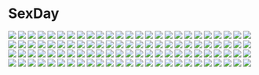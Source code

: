 # SexDay
![](https://konachan.com/jpeg/c1b20bad2b12cc8447961468ec1a0d2d/Konachan.com%20-%20172379%20blue_eyes%20breasts%20brown_hair%20long_hair%20mvv%20navel%20nipples%20nude%20original%20pussy%20uncensored%20white.jpg)
![](https://konachan.com/image/4f6ae0bb0439a1b9a236894844885846/Konachan.com%20-%20144052%20black_eyes%20blue_eyes%20boots%20bow%20brown_eyes%20brown_hair%20food%20fruit%20group%20hat%20k-on%21%20long_hair%20pantyhose%20ponytail%20red_eyes%20short_hair%20skirt%20strawberry.jpg)
![](https://konachan.com/image/83eab50dbe9bc9b70aee63c921ab3153/Konachan.com%20-%2023983%20ninin_ga_shinobuden.jpg)
![](https://konachan.com/jpeg/8c7f2922554ca3183ad9854f2543e236/Konachan.com%20-%20212001%202girls%20clouds%20eyepatch%20gloves%20halo%20headdress%20mku%20purple_eyes%20purple_hair%20short_hair%20skirt%20sky%20spear%20sword%20thighhighs%20tie%20weapon%20yellow_eyes.jpg)
![](https://konachan.com/jpeg/59738355885f3c10b2607bea5b9ba0d4/Konachan.com%20-%20247599%20apple%20aqua_eyes%20blonde_hair%20blush%20bow%20candy%20fireworks%20food%20fruit%20loli%20original%20pan_%28mimi%29%20short_hair%20ten-chan_%28pan%29%20thighhighs%20waifu2x%20yukata.jpg)
![](https://konachan.com/image/101b140a7811f1979f03822d204db678/Konachan.com%20-%2075065%20building%20city%20dress%20flowers%20original%20tree.jpg)
![](https://konachan.com/jpeg/0e5ac909688ea581ebf97e21c88d9e9c/Konachan.com%20-%20293897%202girls%20animal%20bat%20blonde_hair%20halloween%20ikari_%28aor3507%29%20original%20pumpkin%20twins%20watermark.jpg)
![](https://konachan.com/image/a57c3e89501a47693f94f291f8a9cd66/Konachan.com%20-%2079413%20animal_ears%20black_hair%20gun%20motorcycle%20original%20weapon%20yellow_eyes.jpg)
![](https://konachan.com/image/8a09f6afdaac4e82d28c23d60a95fce6/Konachan.com%20-%20131036%20blonde_hair%20blue_eyes%20kagamine_rin%20vocaloid%20yayoi_%28egoistic_realism%29.jpg)
![](https://konachan.com/jpeg/c4d867ba6a2bac9d94bdc1352aa996ee/Konachan.com%20-%20301301%20anthropomorphism%20azur_lane%20black_hair%20breast_hold%20breasts%20choker%20junno_%28jun12man%29%20nipples%20no_bra%20open_shirt%20short_hair%20yellow_eyes.jpg)
![](https://konachan.com/image/bd7577a33045cdd740ae097e064d9cf6/Konachan.com%20-%2060724%20ass%20blue_hair%20mizuno_ami%20panties%20sailor_moon%20underwear.jpg)
![](https://konachan.com/image/1383672ee09ec278c84164e2150d4c81/Konachan.com%20-%20295623%20aqua_eyes%20aqua_hair%20blush%20gradient%20hatsune_miku%20kk_%28aky2374%29%20long_hair%20skirt%20twintails%20vocaloid%20zettai_ryouiki.jpg)
![](https://konachan.com/jpeg/1d9941c56799782a313d897b37072c3f/Konachan.com%20-%20168525%20blonde_hair%20bow%20brown_eyes%20game_cg%20misato_minori%20saimin_enbu%20sayori%20school_uniform%20short_hair%20skirt%20thighhighs%20twintails.jpg)
![](https://konachan.com/image/c60f8e73305cadd37e3aeb693549c6c4/Konachan.com%20-%2022599%20iwakura_lain%20serial_experiments_lain.jpg)
![](https://konachan.com/image/1e616ca09abb623c1aa468386f0124ac/Konachan.com%20-%2047062%20abhar%20deep_blue_sky_%26_pure_white_wings%20hanami_mariya%20japanese_clothes%20kimono%20misaki_kurehito.jpg)
![](https://konachan.com/image/f9541ba1bba7b7529ae840de76f1b392/Konachan.com%20-%20124710%20brown_hair%20fujiki_yuu%20gloves%20long_hair%20pointed_ears%20short_hair%20the_elder_scrolls.jpg)
![](https://konachan.com/jpeg/5617ea87668e1c25a1e4901116cef353/Konachan.com%20-%20280576%20anus%20ass%20erect_nipples%20haneyama_kazuho%20mannensan%27i%20mask%20microphone%20pink_eyes%20pink_hair%20pubic_hair%20pussy%20thighhighs%20transparent%20twintails.jpg)
![](https://konachan.com/image/e6a6e778e2aa351672e0732928e2d063/Konachan.com%20-%2015264%20alucard%20hellsing%20seras_victoria.jpg)
![](https://konachan.com/image/df71880e0711504e2748df377a1fe68e/Konachan.com%20-%2057315%20all_male%20code_geass%20kururugi_suzaku%20lelouch_lamperouge%20male%20rollo_lamperouge.jpg)
![](https://konachan.com/jpeg/81476bc6389aac0feccc6d1a8033418f/Konachan.com%20-%20134950%202girls%20barefoot%20blue_hair%20cirno%20daiyousei%20dress%20fairy%20green_hair%20landscape%20night%20ribbons%20scenic%20short_hair%20sky%20snow%20stars%20touhou%20tree%20wings%20winter.jpg)
![](https://konachan.com/jpeg/e6ecf058581287b56c6571cb1c63fea6/Konachan.com%20-%20251229%20dao_dao%20landscape%20nobody%20scenic%20sunset%20tree%20water.jpg)
![](https://konachan.com/image/0ec68ccad3591da177978f5bd99b2071/Konachan.com%20-%20201037%20animal%20bird%20building%20feathers%20flowers%20grass%20hat%20leaves%20long_hair%20nauimusuka%20original%20scenic%20sky%20tree.jpg)
![](https://konachan.com/image/b961c76c454149c7e5a625c9059a694f/Konachan.com%20-%2032335%20hisui%20kohaku%20shingetsutan_tsukihime%20twins.jpg)
![](https://konachan.com/image/df64ed373ebf6e581c9b8bef5a38d12d/Konachan.com%20-%2034966%20louise_fran%C3%A7oise_le_blanc_de_la_valli%C3%A8re%20zero_no_tsukaima.jpg)
![](https://konachan.com/image/ccb380fdb0e63575f59d9781099de704/Konachan.com%20-%20160153%20ektyr_y%20hatsune_miku%20miku_append%20twintails%20vocaloid%20wings.jpg)
![](https://konachan.com/image/0f742950d4c8efd64ba2e17f06e707c4/Konachan.com%20-%2033290%20dizzy%20guilty_gear.jpg)
![](https://konachan.com/image/41ba551cbe0d213941458d2fd22ae79e/Konachan.com%20-%2017889%20falsita_fawcett%20symphonic_rain.jpg)
![](https://konachan.com/jpeg/e17440bd1d3453ad59ef550a72934f2d/Konachan.com%20-%20187511%20anapom%20barefoot%20bikini%20food%20game_cg%20ice_cream%20kitazono_saya%20shukufuku_no_kane_no_oto_wa_sakura-iro_no_kaze_to_tomo_ni%20studio_ryokucha%20swimsuit.jpg)
![](https://konachan.com/image/489619f65f516707de1a938f0619eb9a/Konachan.com%20-%20185377%20accel_world%20black_eyes%20black_hair%20butterfly%20dress%20elbow_gloves%20gloves%20kuro_yuki_hime%20moon%20night%20oyeung%20petals%20stars%20wings.jpg)
![](https://konachan.com/image/24cf2ea69517c1a669aa2d5e7998e06d/Konachan.com%20-%2024968%20.hack__%20.hack__g.u.%20.hack__link%20alkaid%20biwa%20haseo.jpeg)
![](https://konachan.com/image/2fd506ad1ba809d6550e8612bb193855/Konachan.com%20-%20237338%20all_male%20animal%20aqua_eyes%20bird%20black_hair%20blonde_hair%20drink%20flowers%20food%20long_hair%20male%20red_eyes%20sake%20short_hair%20touken_ranbu%20tree%20white_hair.jpg)
![](https://konachan.com/jpeg/68d77297c828b49f5c51b70e1e39e88e/Konachan.com%20-%20139559%20game_cg%20hatsukoi_1_1%20tokizaki_maya.jpg)
![](https://konachan.com/jpeg/b37db4c46a606ad619ca3e3d4f5bb721/Konachan.com%20-%20231365%20blue_hair%20blush%20breasts%20ceru%20cleavage%20collar%20dress%20drink%20halloween%20leaves%20orange_eyes%20original%20pumpkin%20short_hair%20wink.jpg)
![](https://konachan.com/jpeg/d1d6bc81c8c082bb4eec566d4664ffed/Konachan.com%20-%20281938%20anthropomorphism%20ass%20azur_lane%20blue_eyes%20blue_hair%20blush%20fang%20horns%20i-13_%28azur_lane%29%20loli%20long_hair%20maritaki%20swimsuit%20thighhighs%20wet.jpg)
![](https://konachan.com/jpeg/7e54f903fa7be7f617ddfa9f9607ac7b/Konachan.com%20-%20284140%20bed%20breasts%20game_cg%20glasses%20long_hair%20navel%20nipples%20nude%20orange_hair%20purple_eyes%20pussy%20seek_girl%20tagme_%28artist%29%20tagme_%28character%29%20uncensored.jpg)
![](https://konachan.com/image/1c8172c86fb19a91d1d0c0a339d93b21/Konachan.com%20-%20214687%20aqua_eyes%20aqua_hair%20long_hair%20mido_%28mimizuku-hukuro%29%20noel_%28sora_no_method%29%20sora_no_method%20water.jpg)
![](https://konachan.com/image/1ec805d5c8264f14f1585e5a2d877df9/Konachan.com%20-%20246793%20animal_ears%20boots%20bunny_ears%20bunnygirl%20cross%20honkai_impact%20katana%20long_hair%20necklace%20pink_hair%20skirt%20sword%20thighhighs%20weapon%20xing_muhen.jpg)
![](https://konachan.com/image/1617052b3742b5b955aa9242d9c18611/Konachan.com%20-%20275340%20bodysuit%20breasts%20brown_hair%20censored%20cleavage%20condom%20gloves%20gray_hair%20gun%20long_hair%20nipples%20scarf%20shorts%20stockings%20sunglasses%20thighhighs%20weapon%20yui.h.jpg)
![](https://konachan.com/jpeg/003c2f67113031c335ce871a594b0b53/Konachan.com%20-%20280091%20ass%20breasts%20long_hair%20nipples%20no_bra%20original%20panties%20purple_hair%20shirt_lift%20signed%20thighhighs%20underwear%20undressing%20white%20xxnikichenxx.jpg)
![](https://konachan.com/image/d08fe1bc89ce63395bfd837799f691cc/Konachan.com%20-%20206872%202girls%20animal_ears%20blonde_hair%20breasts%20brown_hair%20cropped%20dio_uryyy%20green_eyes%20hug%20moon%20navel%20nude%20onsen%20original%20pussy%20red_eyes%20tail%20water%20wet%20wink.jpg)
![](https://konachan.com/image/b0931bcc14ace46a4efc9c0eada804ad/Konachan.com%20-%20183790%20anthropomorphism%20blue_eyes%20bow%20breasts%20dress%20erect_nipples%20headdress%20kantai_collection%20leung_ka_che%20see_through%20wo-class_aircraft_carrier.jpg)
![](https://konachan.com/jpeg/d5ae41a633385aa37192e218829ecaa9/Konachan.com%20-%20184923%20animal%20bandage%20monkeyyan%20original%20signed%20tiger%20white_hair%20yellow_eyes.jpg)
![](https://konachan.com/jpeg/cb7525f5f0de6c0e789de8d56b89e1ad/Konachan.com%20-%20212531%20black%20breasts%20butterfly%20cleavage%20hat%20pink_eyes%20pink_hair%20saigyouji_yuyuko%20short_hair%20sola7764%20touhou%20watermark.jpg)
![](https://konachan.com/image/717614dca9cdb978b11b947dec32e707/Konachan.com%20-%20151338%20akitsu_taira%20animal%20aqua_eyes%20blonde_hair%20dress%20hat%20long_hair%20original%20pantyhose%20snow.jpg)
![](https://konachan.com/image/8d2bd00dc471deb7be73618bc9af2bb0/Konachan.com%20-%20124616%20gray_hair%20mechagirl%20original%20polychromatic%20sugimoto_gang.jpg)
![](https://konachan.com/jpeg/783b2df8740902a732d13caae0b00764/Konachan.com%20-%20213985%20blush%20breasts%20cleavage%20mutou_kurihito%20panties%20pink_hair%20sky_world%20tagme_%28character%29%20thighhighs%20underwear.jpg)
![](https://konachan.com/image/156c086a16d0a3e1cf5844df5085a38c/Konachan.com%20-%20126011%20aki_minoriko%20aki_shizuha%20chibi%20group%20hemogurobin_a1c%20himekaidou_hatate%20instrument%20kagiyama_hina%20kawashiro_nitori%20piano%20shameimaru_aya%20touhou%20wolfgirl.jpg)
![](https://konachan.com/jpeg/b54a19a7b03763cdd7ad1bc295fbd26d/Konachan.com%20-%20135555%20blue_hair%20fnc_%28upotte%21%21%29%20red_eyes%20school_uniform%20skirt%20upotte%21%21%20upskirt.jpg)
![](https://konachan.com/image/c79eb1b3dec1c703575126a23d9bf3ce/Konachan.com%20-%20119947%20akiyama_mio%20hirasawa_ui%20hirasawa_yui%20k-on%21%20kotobuki_tsumugi%20manabe_nodoka%20nakano_azusa%20suzuki_jun%20tainaka_ritsu.jpg)
![](https://konachan.com/image/d0f37a86eb1b14c3832cc380bb941491/Konachan.com%20-%20193585%20aqua_eyes%20blazblue%20blonde_hair%20christmas%20daiaru%20gloves%20kneehighs%20platinum_the_trinity%20santa_costume.jpg)
![](https://konachan.com/jpeg/632bdf2b5b00651fe414fc0f02a6d9c5/Konachan.com%20-%20199335%20bow%20cherry_blossoms%20flowers%20green_hair%20hatsune_miku%20long_hair%20platina77%20red_eyes%20sakura_miku%20twintails%20vocaloid%20white.jpg)
![](https://konachan.com/image/3194912b15f24a632f73b16dd4c7ae25/Konachan.com%20-%209645%20dvergr%20gotoh_keiji%20kiddy_grade.jpg)
![](https://konachan.com/image/794ad1a108ea09360011ce95a53d75e8/Konachan.com%20-%2040945%20macross%20macross_frontier.jpg)
![](https://konachan.com/image/31f88aa947ce1e7ecdfda321afb0bd48/Konachan.com%20-%20267612%20blue_eyes%20breasts%20gray_hair%20original%20shennai_misha%20shorts.jpg)
![](https://konachan.com/image/42138e8350bf9302e42af463dad5e786/Konachan.com%20-%2069186%20blue%20goggles%20green_eyes%20green_hair%20gumi%20headphones%20microphone%20skirt%20vocaloid.jpg)
![](https://konachan.com/image/3d94d2be2c0e2c49ff1ddc84bc3e97f5/Konachan.com%20-%20179285%20beach%20black_hair%20blush%20breasts%20censored%20cum%20game_cg%20hapymaher%20hasuno_saki%20long_hair%20nipples%20pussy%20red_eyes%20sky%20spread_legs%20tsukimori_hiro%20water.jpg)
![](https://konachan.com/jpeg/176530e7bd41999f2f878b5f3f9644c1/Konachan.com%20-%2090247%20blue_hair%20breasts%20censored%20game_cg%20handjob%20himuro_rikka%20koutaro%20nipples%20nopan%20penis%20pussy%20short_hair%20tropical_kiss%20twinkle.jpg)
![](https://konachan.com/image/1ee4e770ec6d174334dd3c6d15f46187/Konachan.com%20-%2060779%20onozuka_komachi%20scythe%20touhou%20weapon.jpg)
![](https://konachan.com/jpeg/53627f01d115263179e202b5578a9982/Konachan.com%20-%20128471%20araragi_karen%20monogatari_%28series%29%20nisemonogatari.jpg)
![](https://konachan.com/image/5cc57b393b277d9b96608971f4dcfad3/Konachan.com%20-%20184709%20aegis%20blonde_hair%20blue_eyes%20hichiko%20persona%20persona_3%20short_hair%20weapon.jpg)
![](https://konachan.com/image/c610963b4b98aca3f475f030162130ba/Konachan.com%20-%20126913%20blonde_hair%20braids%20kirisame_marisa%20shiba_murashouji%20touhou.jpg)
![](https://konachan.com/image/24cea8b8b27dce76dce4c8334b13c03b/Konachan.com%20-%20117393%20brown_eyes%20ichiban_ushiro_no_daimaou%20panties%20red_hair%20skirt%20soga_keena%20striped_panties%20underwear.jpg)
![](https://konachan.com/image/02fe04ff04859c69abf48714389aca5f/Konachan.com%20-%206563%20animal%20blue_hair%20blush%20boots%20cat%20fugetsu_aoi%20gloves%20hat%20long_hair%20original%20red_eyes%20ribbons%20teddy_bear.jpg)
![](https://konachan.com/image/0766c16e0a88159c4dc08b69d7c51467/Konachan.com%20-%2075199%20black%20blood%20hakuouki_shinsengumi_kitan%20katana%20okita_souji%20petals%20polychromatic%20red_eyes%20sword%20weapon%20white_hair.jpg)
![](https://konachan.com/jpeg/55e0fb4d1e2773a7a026ff056b0fcf84/Konachan.com%20-%20269116%20blonde_hair%20blush%20breast_hold%20breasts%20brown_eyes%20cropped%20hisama_kumako%20kamiya_rinka%20long_hair%20navel%20nipples%20nude%20pussy%20twintails%20uncensored%20white.jpg)
![](https://konachan.com/image/9e0fc7b659c69e79e58cf99b215e6f5f/Konachan.com%20-%20250108%20apple%20aqua_eyes%20aqua_hair%20butterfly%20dress%20flowers%20food%20fruit%20hatsune_miku%20isy%20long_hair%20night%20stars%20summer_dress%20vocaloid%20water.jpg)
![](https://konachan.com/image/4040847c3e0fa860919afadf28010d40/Konachan.com%20-%20116760%20alvin%20armor%20jude_mathis%20katana%20kazakami_yuu%20milla_maxwell%20sky%20sword%20tales_of_xillia%20weapon.jpg)
![](https://konachan.com/jpeg/a5de166fb7ad53e51ddae6e9f0702ebf/Konachan.com%20-%20218457%20bisonbison%20black_hair%20brown_eyes%20crusaders_quest%20japanese_clothes%20kimono%20long_hair.jpg)
![](https://konachan.com/image/88cd5537a240d29ffb00105394055235/Konachan.com%20-%20227810%20bai_yemeng%20headphones%20long_hair%20luo_tianyi%20signed%20vocaloid%20vocaloid_china%20white_hair.jpg)
![](https://konachan.com/image/d795a664620455a7f304d3a328479437/Konachan.com%20-%20148982%20blue_hair%20clouds%20hinanawi_tenshi%20nekominase%20red_eyes%20sky%20touhou.jpg)
![](https://konachan.com/jpeg/655220ff599fe5f3e60f790390c06e07/Konachan.com%20-%20128268%20ayanami_rei%20blue_hair%20bodysuit%20neon_genesis_evangelion%20red_eyes%20short_hair%20skintight%20tea_%28nakenashi%29.jpg)
![](https://konachan.com/image/aa404792e228c6c3a8dfef5fccc60c00/Konachan.com%20-%2046741%20fate_testarossa%20mahou_shoujo_lyrical_nanoha.jpg)
![](https://konachan.com/image/57068d62d5367fc9e5d896dff87430e3/Konachan.com%20-%2087414%202girls%20blonde_hair%20breasts%20kuriyama_kuriotoko%20long_hair%20nipples%20original%20red_hair%20ribbons%20short_hair%20yuri.jpg)
![](https://konachan.com/image/a71f5cc2a36b6c7febda19cd9f048a8c/Konachan.com%20-%2084526%20butterfly%20hat%20japanese_clothes%20kimono%20marionette_%28excle%29%20pink_hair%20red_eyes%20ribbons%20saigyouji_yuyuko%20short_hair%20touhou.jpg)
![](https://konachan.com/jpeg/5d43282e976d2b5cf95c61c7c05b144a/Konachan.com%20-%20139116%202girls%20blonde_hair%20blue_eyes%20diesel-turbo%20fate_testarossa%20long_hair%20pink_hair%20red_eyes%20ribbons%20signum%20skirt%20sword%20thighhighs%20twintails%20weapon.jpg)
![](https://konachan.com/image/563f0b50317851ed7d9a543b6b268530/Konachan.com%20-%209224%20bow%20long_hair%20necklace%20red_eyes%20red_hair%20school_uniform%20shakugan_no_shana%20shana%20thighhighs.jpg)
![](https://konachan.com/image/f6365d785669c0878566de1fc07edb3e/Konachan.com%20-%20195489%20animal%20deep-sea_girl_%28vocaloid%29%20fish%20hatsune_miku%20headphones%20junefeier_%28artist%29%20signed%20vocaloid%20water.jpg)
![](https://konachan.com/image/ae4e1a407ca01e69d7961b2f600aebc9/Konachan.com%20-%20167174%207th_dragon%20amatsukiryoyu%20blue_eyes%20blue_hair%20cross%20dress%20hatsune_miku%20long_hair%20miku_append%20sakura_miku%20thighhighs%20torii%20twintails%20vocaloid%20yuki_miku.jpg)
![](https://konachan.com/image/f5df7663404bb81f6065a64eda4b9825/Konachan.com%20-%2034995%20ignis%20jingai_makyou%20nitroplus%20tagme.jpg)
![](https://konachan.com/jpeg/51364d6c0c7f65051102106b855f10b2/Konachan.com%20-%20121774%20autoire_f_artemis%20bath%20game_cg%20ima_mo_itsuka_mo_faruna_runa%20japanese_clothes%20kamiya_tomoe%20long_hair%20see_through.jpg)
![](https://konachan.com/image/3febb8fa4534f900bac78969f69da654/Konachan.com%20-%20167664%20animal%20aqua_eyes%20aqua_hair%20bubbles%20dress%20fish%20hatsune_miku%20long_hair%20missionario%20vocaloid.jpg)
![](https://konachan.com/image/98ddb966b3b0b06994492b68ecc2f9fe/Konachan.com%20-%208402%20gundam_seed%20lacus_clyne%20meer_campbell%20mobile_suit_gundam.jpg)
![](https://konachan.com/jpeg/5e5053dbcff841ec898b4cca93ecdc6f/Konachan.com%20-%20282028%20anus%20breasts%20game_cg%20gray_hair%20green_eyes%20koku%20matsuriya_minato%20nipples%20panties%20purple_software%20pussy_juice%20realive%20underwear.jpg)
![](https://konachan.com/image/5fc3168cc6fe9a375f00a6f82c3e82eb/Konachan.com%20-%2092903%20animal_ears%20cameltoe%20inubashiri_momiji%20katana%20red_eyes%20scar%20sword%20tagme%20thighhighs%20torn_clothes%20touhou%20weapon%20white_hair%20wink%20wolfgirl.jpg)
![](https://konachan.com/image/c62671b79c7d7c478322a7d940b977f5/Konachan.com%20-%20118858%20breasts%20idolmaster%20miura_azusa%20nipples%20toshifumi.jpg)
![](https://konachan.com/jpeg/0390eddb6807d705a6223baacc997913/Konachan.com%20-%20197103%202girls%20blonde_hair%20blush%20drink%20green_eyes%20horns%20hoshiguma_yuugi%20long_hair%20pointed_ears%20red_eyes%20sayori%20scan%20shackles%20short_hair%20shoujo_ai%20tears%20touhou.jpg)
![](https://konachan.com/image/758771990160b024103f78d6b4d3bd96/Konachan.com%20-%20244537%20building%20night%20nobody%20original%20scenic%20tagme_%28artist%29%20translation_request.jpg)
![](https://konachan.com/image/671e129f389f33b7a0d3fb26c563e101/Konachan.com%20-%2049258%20bleach%20kuchiki_rukia.jpg)
![](https://konachan.com/jpeg/69209eb67b685108a4068cdcb6a376b9/Konachan.com%20-%2075002%20armor%20blood%20blue_eyes%20boots%20bunnygirl%20dress%20group%20gun%20hat%20inaba_tewi%20leaves%20long_hair%20magic%20pink_eyes%20red_eyes%20ribbons%20skirt%20tie%20touhou%20weapon.jpg)
![](https://konachan.com/image/ac3057c830e9c6201feca700fe5e15a7/Konachan.com%20-%20212957%20brown_hair%20flowers%20flowey_%28undertale%29%20frisk_%28undertale%29%20moo%20short_hair%20sleeping%20undertale.jpg)
![](https://konachan.com/jpeg/119de0624e72b5d8f7202572c9468bb4/Konachan.com%20-%20196353%20blonde_hair%20blue_eyes%20breast_hold%20long_hair%20nude%20tagme_%28character%29%20tousougeki_reactor%20wet%20won_%28artist%29.jpg)
![](https://konachan.com/jpeg/bfab5b9f995291bdccb91acebbc1f77b/Konachan.com%20-%20226693%20blush%20braids%20building%20cape%20catgirl%20dark%20dress%20fire%20forest%20leaves%20long_hair%20orange_eyes%20orange_hair%20original%20ponytail%20scarf%20stockings%20tail%20tree.jpg)
![](https://konachan.com/jpeg/87e05c74e82ac8da87a7e25ddf6f9eed/Konachan.com%20-%20279296%20bell%20blush%20breasts%20cleavage%20demon%20gray_hair%20hololive%20horns%20katana%20long_hair%20mask%20nakiri_ayame%20petals%20red_eyes%20sword%20thighhighs%20weapon.jpg)
![](https://konachan.com/image/4b8744441ff36ddc3838ff02c2079837/Konachan.com%20-%20303564%20artoria_pendragon_%28all%29%20blonde_hair%20braids%20fate_grand_order%20fate_%28series%29%20fu-ta%20glasses%20mysterious_heroine_x%20panties%20short_hair%20underwear.jpg)
![](https://konachan.com/image/4733e85016a6b9778fbe52d5ccbfdc6c/Konachan.com%20-%2021809%20animal_ears%20catgirl%20mao%20shining_tears%20taka_tony.jpg)
![](https://konachan.com/image/fb21f4d5340bca9482949268814bc4f6/Konachan.com%20-%20215618%20all_male%20ass%20collar%20dark_skin%20gloves%20locon%20male%20nipples%20original%20panties%20penis%20purple_eyes%20stockings%20thighhighs%20trap%20twintails%20underwear%20white_hair.jpg)
![](https://konachan.com/jpeg/ce2e0951f2f925026caf3b01ca80fcb7/Konachan.com%20-%20286218%20bikini%20blush%20breasts%20brown_hair%20choker%20cleavage%20close%20cropped%20headdress%20long_hair%20maid%20original%20ponytail%20swimsuit%20underboob%20waifu2x%20wristwear.jpg)
![](https://konachan.com/image/632a5c0c793f66ccccf4208fa719c0bd/Konachan.com%20-%2025905%20agatsuma_soubi%20aoyagi_ritsuka%20catboy%20loveless%20ritsuka%20shounen_ai%20soubi.jpg)
![](https://konachan.com/image/81a259ac59dbf1da193a50c86e87191e/Konachan.com%20-%2032665%20card_captor_sakura%20circle_garyuu%20tagme.jpg)
![](https://konachan.com/jpeg/07c8b5f0a059401eaf0dfc98cb1721a8/Konachan.com%20-%20147817%20blonde_hair%20hoshii_miki%20idolmaster%20school_swimsuit%20shinjiro%20swimsuit%20water.jpg)
